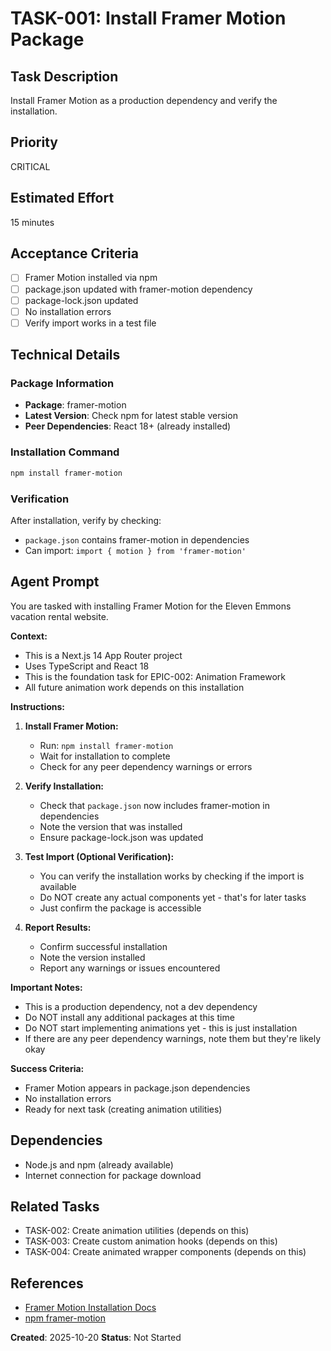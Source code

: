 # TASK-001: Install Framer Motion Package

## Task Description

Install Framer Motion as a production dependency and verify the installation.

## Priority

CRITICAL

## Estimated Effort

15 minutes

## Acceptance Criteria

- [ ] Framer Motion installed via npm
- [ ] package.json updated with framer-motion dependency
- [ ] package-lock.json updated
- [ ] No installation errors
- [ ] Verify import works in a test file

## Technical Details

### Package Information

- **Package**: framer-motion
- **Latest Version**: Check npm for latest stable version
- **Peer Dependencies**: React 18+ (already installed)

### Installation Command

```bash
npm install framer-motion
```

### Verification

After installation, verify by checking:

- `package.json` contains framer-motion in dependencies
- Can import: `import { motion } from 'framer-motion'`

## Agent Prompt

You are tasked with installing Framer Motion for the Eleven Emmons vacation rental website.

**Context:**

- This is a Next.js 14 App Router project
- Uses TypeScript and React 18
- This is the foundation task for EPIC-002: Animation Framework
- All future animation work depends on this installation

**Instructions:**

1. **Install Framer Motion:**
   - Run: `npm install framer-motion`
   - Wait for installation to complete
   - Check for any peer dependency warnings or errors

2. **Verify Installation:**
   - Check that `package.json` now includes framer-motion in dependencies
   - Note the version that was installed
   - Ensure package-lock.json was updated

3. **Test Import (Optional Verification):**
   - You can verify the installation works by checking if the import is available
   - Do NOT create any actual components yet - that's for later tasks
   - Just confirm the package is accessible

4. **Report Results:**
   - Confirm successful installation
   - Note the version installed
   - Report any warnings or issues encountered

**Important Notes:**

- This is a production dependency, not a dev dependency
- Do NOT install any additional packages at this time
- Do NOT start implementing animations yet - this is just installation
- If there are any peer dependency warnings, note them but they're likely okay

**Success Criteria:**

- Framer Motion appears in package.json dependencies
- No installation errors
- Ready for next task (creating animation utilities)

## Dependencies

- Node.js and npm (already available)
- Internet connection for package download

## Related Tasks

- TASK-002: Create animation utilities (depends on this)
- TASK-003: Create custom animation hooks (depends on this)
- TASK-004: Create animated wrapper components (depends on this)

## References

- [Framer Motion Installation Docs](https://www.framer.com/motion/introduction/)
- [npm framer-motion](https://www.npmjs.com/package/framer-motion)

**Created**: 2025-10-20
**Status**: Not Started
